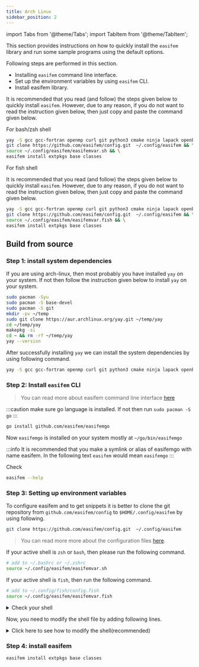 ```yaml
---
title: Arch Linux
sidebar_position: 2
---
```


import Tabs from '@theme/Tabs';
import TabItem from '@theme/TabItem';

This section provides instructions on how to quickly install the `easifem` library and run some sample programs using the default options.

Following steps are performed in this section.

- Installing `easifem` command line interface.
- Set up the environment variables by using `easifem` CLI.
- Install easifem library.

<Tabs>
<TabItem value="bash" label="bash/zsh" default>

It is recommended that you read (and follow) the steps given below to quickly install `easifem`. However, due to any reason, if you do not want to read the instruction given below, then just copy and paste the command given below.

<span class="badge badge--info"> For bash/zsh shell </span>

```bash
yay -S gcc gcc-fortran openmp curl git python3 cmake ninja lapack openblas hdf5 plplot gnuplot doxygen gtk4 lua go && \
git clone https://github.com/easifem/config.git  ~/.config/easifem && \
source ~/.config/easifem/easifemvar.sh && \
easifem install extpkgs base classes
```

</TabItem>

<TabItem value="fish" label="fish">

<span class="badge badge--info"> For fish shell </span>

It is recommended that you read (and follow) the steps given below to quickly install `easifem`. However, due to any reason, if you do not want to read the instruction given below, then just copy and paste the command given below.

```bash
yay -S gcc gcc-fortran openmp curl git python3 cmake ninja lapack openblas hdf5 plplot gnuplot doxygen gtk4 lua go && \
git clone https://github.com/easifem/config.git  ~/.config/easifem && \
source ~/.config/easifem/easifemvar.fish && \
easifem install extpkgs base classes
```

</TabItem>
</Tabs>

## Build from source

### Step 1: install system dependencies

If you are using arch-linux, then most probably you have installed `yay` on your system. If not then follow the instruction given below to install `yay` on your system.

```bash
sudo pacman -Syu
sudo pacman -S base-devel
sudo pacman -S git
mkdir -pv ~/temp
sudo git clone https://aur.archlinux.org/yay.git ~/temp/yay
cd ~/temp/yay
makepkg -si
cd ~ && rm -rf ~/temp/yay
yay --version
```

After successfully installing `yay` we can install the system dependencies by using following command.

```bash
yay -S gcc gcc-fortran openmp curl git python3 cmake ninja lapack openblas hdf5 plplot gnuplot doxygen gtk4 lua go
```

### Step 2: Install `easifem` CLI

> You can read more about easifem command line interface [here](../easifemGO)

:::caution
make sure go language is installed. If not then run `sudo pacman -S go`
:::

```bash
go install github.com/easifem/easifemgo
```

Now `easifemgo` is installed on your system mostly at `~/go/bin/easifemgo`

:::info 
It is recommended that you make a symlink or alias of easifemgo with name easifem. In the following text `easifem`  would mean `easifemgo`
:::

Check 

```bash
easifem --help
```

### Step 3: Setting up environment variables

To configure easifem and to get snippets it is better to clone the git repository from `github.com/easifem/config` to `$HOME/.config/easifem` by using following.

```bash
git clone https://github.com/easifem/config.git  ~/.config/easifem
```

> You can read more more about the configuration files [here](../easifemGO/config.md).

If your active shell is `zsh` or `bash`, then please run the following command.

```bash title="for bash or zsh shell only"
# add to ~/.bashrc or ~/.zshrc
source ~/.config/easifem/easifemvar.sh
```

If your active shell is `fish`, then run the following command.

```bash title="for fish shell"
# add to ~/.config/fish/config.fish
source ~/.config/easifem/easifemvar.fish
```

<details>
<summary>Check your shell</summary>
<div>

You can check your active shell by using the following command.

```bash
echo $SHELL
```

</div>
</details>

Now, you need to modify the shell file by adding following lines.

<details>
<summary>Click here to see how to modify the shell(recommended)</summary>
<div>

If you do not want to source the `easifemvar` files every time you open a new terminal window, then please add following lines to your shell configuration.

<Tabs>

<TabItem value="1" label="Bash Shell">

If you are using `bash` shell, then you can place `easifemvar.sh` in your shell. Open `~/.bashrc` in the editor, and add the following line at the end of the file.

```bash
source ${HOME}/.config/easifem/easifemvar.sh
```

- Save the file and exit.
- Restart your terminal.

</TabItem>

<TabItem value="2" label="Zsh Shell">

If you are using the `Zsh` shell, then you can place `easifemvar.sh` in your shell. Open `~/.zshrc` file in the editor, and add the following line at the end of the file:

```bash
source ${HOME}/.config/easifem/easifemvar.sh
```

- Save the file and exit.
- Restart your terminal.

</TabItem>

<TabItem value="3" label="Fish Shell">

If you are using `Fish` shell, then you can place `easifemvar.fish` in your shell. For fish shell, open `~/.config/fish/config.fish` in the editor and add the following line at the end of the file:

```bash
source $HOME/.config/easifem/easifemvar.fish
```

- Save the file and exit.
- Restart your terminal.

</TabItem>

</Tabs>

</div>
</details>

### Step 4: install easifem

```bash
easifem install extpkgs base classes
```
